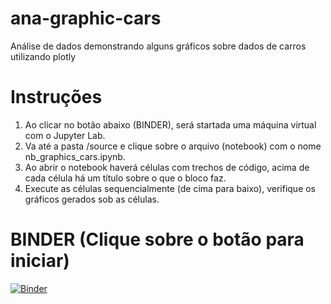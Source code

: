 # ana-graphic-cars
Análise de dados demonstrando alguns gráficos sobre dados de carros utilizando plotly

# Instruções
1) Ao clicar no botão abaixo (BINDER), será startada uma máquina virtual com o Jupyter Lab.
2) Va até a pasta /source e clique sobre o arquivo (notebook) com o nome nb_graphics_cars.ipynb.
3) Ao abrir o notebook haverá células com trechos de código, acima de cada célula há um título sobre o que o bloco faz.
4) Execute as células sequencialmente (de cima para baixo), verifique os gráficos gerados sob as células.

# BINDER (Clique sobre o botão para iniciar)
[![Binder](https://mybinder.org/badge_logo.svg)](https://mybinder.org/v2/gh/bangabruno/ana-graphic-cars/master?urlpath=lab)
